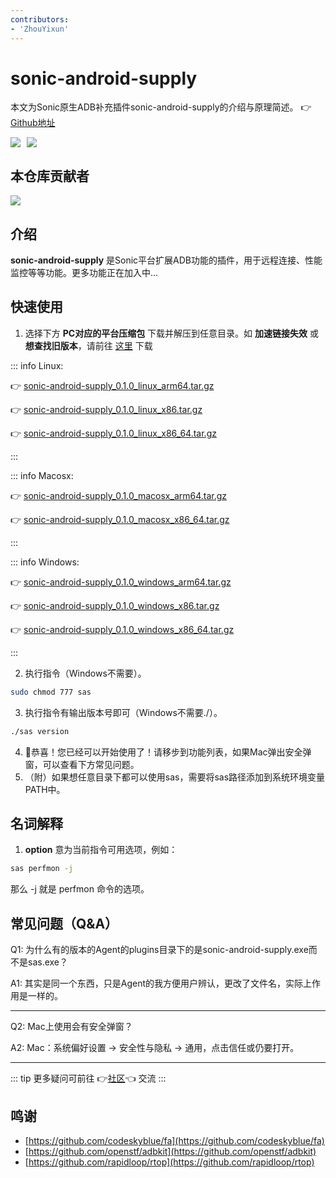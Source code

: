 ```yaml
---
contributors:
- 'ZhouYixun'
---
```


# sonic-android-supply

本文为Sonic原生ADB补充插件sonic-android-supply的介绍与原理简述。 👉[Github地址](https://github.com/SonicCloudOrg/sonic-android-supply)

<div style="display: flex">
<img src="https://img.shields.io/github/stars/SonicCloudOrg/sonic-android-supply?style=social">
<img style="margin-left:10px" src="https://img.shields.io/github/forks/SonicCloudOrg/sonic-android-supply?style=social">
</div>

## 本仓库贡献者

<a href="https://github.com/SonicCloudOrg/sonic-android-supply/graphs/contributors">
  <img src="https://contrib.rocks/image?repo=SonicCloudOrg/sonic-android-supply" />
</a>

## 介绍

**sonic-android-supply** 是Sonic平台扩展ADB功能的插件，用于远程连接、性能监控等等功能。更多功能正在加入中...

## 快速使用

1. 选择下方 **PC对应的平台压缩包** 下载并解压到任意目录。如 **加速链接失效** 或 **想查找旧版本**，请前往 <a href="https://github.com/SonicCloudOrg/sonic-android-supply/releases" target="_blank">这里</a> 下载

::: info Linux:

👉 <a href="https://gh.flyinbug.top/gh/https://github.com/SonicCloudOrg/sonic-android-supply/releases/download/v0.1.0/sonic-android-supply_0.1.0_linux_arm64.tar.gz" target="_blank">sonic-android-supply_0.1.0_linux_arm64.tar.gz</a>

👉 <a href="https://gh.flyinbug.top/gh/https://github.com/SonicCloudOrg/sonic-android-supply/releases/download/v0.1.0/sonic-android-supply_0.1.0_linux_x86.tar.gz" target="_blank">sonic-android-supply_0.1.0_linux_x86.tar.gz</a>

👉 <a href="https://gh.flyinbug.top/gh/https://github.com/SonicCloudOrg/sonic-android-supply/releases/download/v0.1.0/sonic-android-supply_0.1.0_linux_x86_64.tar.gz" target="_blank">sonic-android-supply_0.1.0_linux_x86_64.tar.gz</a>

:::

::: info Macosx:

👉 <a href="https://gh.flyinbug.top/gh/https://github.com/SonicCloudOrg/sonic-android-supply/releases/download/v0.1.0/sonic-android-supply_0.1.0_macosx_arm64.tar.gz" target="_blank">sonic-android-supply_0.1.0_macosx_arm64.tar.gz</a>

👉 <a href="https://gh.flyinbug.top/gh/https://github.com/SonicCloudOrg/sonic-android-supply/releases/download/v0.1.0/sonic-android-supply_0.1.0_macosx_x86_64.tar.gz" target="_blank">sonic-android-supply_0.1.0_macosx_x86_64.tar.gz</a>

:::

::: info Windows:

👉 <a href="https://gh.flyinbug.top/gh/https://github.com/SonicCloudOrg/sonic-android-supply/releases/download/v0.1.0/sonic-android-supply_0.1.0_windows_arm64.tar.gz" target="_blank">sonic-android-supply_0.1.0_windows_arm64.tar.gz</a>

👉 <a href="https://gh.flyinbug.top/gh/https://github.com/SonicCloudOrg/sonic-android-supply/releases/download/v0.1.0/sonic-android-supply_0.1.0_windows_x86.tar.gz" target="_blank">sonic-android-supply_0.1.0_windows_x86.tar.gz</a>

👉 <a href="https://gh.flyinbug.top/gh/https://github.com/SonicCloudOrg/sonic-android-supply/releases/download/v0.1.0/sonic-android-supply_0.1.0_windows_x86_64.tar.gz" target="_blank">sonic-android-supply_0.1.0_windows_x86_64.tar.gz</a>

:::

2. 执行指令（Windows不需要）。
```bash
sudo chmod 777 sas
```
3. 执行指令有输出版本号即可（Windows不需要./）。
```bash
./sas version
```
4. 🎉恭喜！您已经可以开始使用了！请移步到功能列表，如果Mac弹出安全弹窗，可以查看下方常见问题。
5. （附）如果想任意目录下都可以使用sas，需要将sas路径添加到系统环境变量PATH中。

## 名词解释

1. **option** 意为当前指令可用选项，例如：
```bash
sas perfmon -j
```
那么 -j 就是 perfmon 命令的选项。

## 常见问题（Q&A）

Q1: 为什么有的版本的Agent的plugins目录下的是sonic-android-supply.exe而不是sas.exe？

A1: 其实是同一个东西，只是Agent的我方便用户辨认，更改了文件名，实际上作用是一样的。

---

Q2: Mac上使用会有安全弹窗？

A2: Mac：系统偏好设置 -> 安全性与隐私 -> 通用，点击信任或仍要打开。

---

::: tip
更多疑问可前往 👉[社区](https://sonic-cloud.wiki)👈 交流
:::

## 鸣谢

- [https://github.com/codeskyblue/fa](https://github.com/codeskyblue/fa)
- [https://github.com/openstf/adbkit](https://github.com/openstf/adbkit)
- [https://github.com/rapidloop/rtop](https://github.com/rapidloop/rtop)

